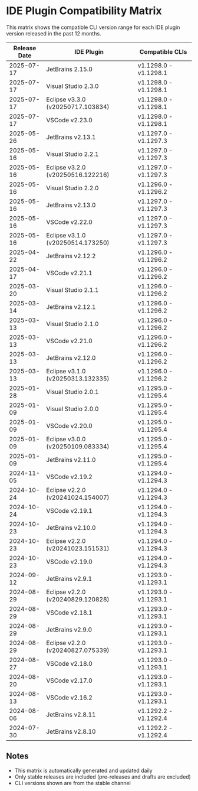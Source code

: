 # IDE Plugin Compatibility Matrix

This matrix shows the compatible CLI version range for each IDE plugin version released in the past 12 months.

| Release Date | IDE Plugin                        | Compatible CLIs       |
| ------------ | --------------------------------- | --------------------- |
| 2025-07-17   | JetBrains 2.15.0                  | v1.1298.0 - v1.1298.1 |
| 2025-07-17   | Visual Studio 2.3.0               | v1.1298.0 - v1.1298.1 |
| 2025-07-17   | Eclipse v3.3.0 (v20250717.103834) | v1.1298.0 - v1.1298.1 |
| 2025-07-17   | VSCode v2.23.0                    | v1.1298.0 - v1.1298.1 |
| 2025-05-26   | JetBrains v2.13.1                 | v1.1297.0 - v1.1297.3 |
| 2025-05-16   | Visual Studio 2.2.1               | v1.1297.0 - v1.1297.3 |
| 2025-05-16   | Eclipse v3.2.0 (v20250516.122216) | v1.1297.0 - v1.1297.3 |
| 2025-05-16   | Visual Studio 2.2.0               | v1.1296.0 - v1.1296.2 |
| 2025-05-16   | JetBrains v2.13.0                 | v1.1297.0 - v1.1297.3 |
| 2025-05-16   | VSCode v2.22.0                    | v1.1297.0 - v1.1297.3 |
| 2025-05-16   | Eclipse v3.1.0 (v20250514.173250) | v1.1297.0 - v1.1297.3 |
| 2025-04-22   | JetBrains v2.12.2                 | v1.1296.0 - v1.1296.2 |
| 2025-04-17   | VSCode v2.21.1                    | v1.1296.0 - v1.1296.2 |
| 2025-03-20   | Visual Studio 2.1.1               | v1.1296.0 - v1.1296.2 |
| 2025-03-14   | JetBrains v2.12.1                 | v1.1296.0 - v1.1296.2 |
| 2025-03-13   | Visual Studio 2.1.0               | v1.1296.0 - v1.1296.2 |
| 2025-03-13   | VSCode v2.21.0                    | v1.1296.0 - v1.1296.2 |
| 2025-03-13   | JetBrains v2.12.0                 | v1.1296.0 - v1.1296.2 |
| 2025-03-13   | Eclipse v3.1.0 (v20250313.132335) | v1.1296.0 - v1.1296.2 |
| 2025-01-28   | Visual Studio 2.0.1               | v1.1295.0 - v1.1295.4 |
| 2025-01-09   | Visual Studio 2.0.0               | v1.1295.0 - v1.1295.4 |
| 2025-01-09   | VSCode v2.20.0                    | v1.1295.0 - v1.1295.4 |
| 2025-01-09   | Eclipse v3.0.0 (v20250109.083334) | v1.1295.0 - v1.1295.4 |
| 2025-01-09   | JetBrains v2.11.0                 | v1.1295.0 - v1.1295.4 |
| 2024-11-05   | VSCode v2.19.2                    | v1.1294.0 - v1.1294.3 |
| 2024-10-24   | Eclipse v2.2.0 (v20241024.154007) | v1.1294.0 - v1.1294.3 |
| 2024-10-24   | VSCode v2.19.1                    | v1.1294.0 - v1.1294.3 |
| 2024-10-23   | JetBrains v2.10.0                 | v1.1294.0 - v1.1294.3 |
| 2024-10-23   | Eclipse v2.2.0 (v20241023.151531) | v1.1294.0 - v1.1294.3 |
| 2024-10-23   | VSCode v2.19.0                    | v1.1294.0 - v1.1294.3 |
| 2024-09-12   | JetBrains v2.9.1                  | v1.1293.0 - v1.1293.1 |
| 2024-08-29   | Eclipse v2.2.0 (v20240829.120828) | v1.1293.0 - v1.1293.1 |
| 2024-08-29   | VSCode v2.18.1                    | v1.1293.0 - v1.1293.1 |
| 2024-08-29   | JetBrains v2.9.0                  | v1.1293.0 - v1.1293.1 |
| 2024-08-29   | Eclipse v2.2.0 (v20240827.075339) | v1.1293.0 - v1.1293.1 |
| 2024-08-27   | VSCode v2.18.0                    | v1.1293.0 - v1.1293.1 |
| 2024-08-20   | VSCode v2.17.0                    | v1.1293.0 - v1.1293.1 |
| 2024-08-13   | VSCode v2.16.2                    | v1.1293.0 - v1.1293.1 |
| 2024-08-06   | JetBrains v2.8.11                 | v1.1292.2 - v1.1292.4 |
| 2024-07-30   | JetBrains v2.8.10                 | v1.1292.2 - v1.1292.4 |

## Notes

* This matrix is automatically generated and updated daily
* Only stable releases are included (pre-releases and drafts are excluded)
* CLI versions shown are from the stable channel
